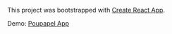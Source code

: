 This project was bootstrapped with [Create React App](https://github.com/facebookincubator/create-react-app).

Demo: [Poupapel App](https://poupapel.surge.sh)
